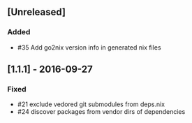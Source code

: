 ## [Unreleased]

### Added

- #35 Add go2nix version info in generated nix files

## [1.1.1] - 2016-09-27

### Fixed

- #21 exclude vedored git submodules from deps.nix
- #24 discover packages from vendor dirs of dependencies
